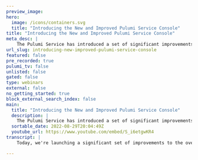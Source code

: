 ```yaml
---
preview_image:
hero:
  image: /icons/containers.svg
  title: "Introducing the New and Improved Pulumi Service Console"
title: "Introducing the New and Improved Pulumi Service Console"
meta_desc: |
    The Pulumi Service has introduced a set of significant improvements to its user experience, making it easier to navigate around the console, surfac...
url_slug: introducing-new-improved-pulumi-service-console
featured: false
pre_recorded: true
pulumi_tv: false
unlisted: false
gated: false
type: webinars
external: false
no_getting_started: true
block_external_search_index: false
main:
  title: "Introducing the New and Improved Pulumi Service Console"
  description: |
    The Pulumi Service has introduced a set of significant improvements to its user experience, making it easier to navigate around the console, surfacing even more important organizational insights into the dashboard and enabling quick access to the stacks you care most about with a new Favorites feature.  The Pulumi Service is the easiest way to use Pulumi’s open source, universal infrastructure as code SDK at scale and provides a fully managed experience. Start a free account today.   Learn more in our blog: www.pulumi.com/blog/pulumi-service-updates/ Get started with Pulumi: https://app.pulumi.com/signup
  sortable_date: 2022-08-29T20:04:49Z
  youtube_url: https://www.youtube.com/embed/S_i6etgwKR4
transcript: |
    Today, we're launching a significant set of improvements to the overall user experience of the Pulumi service console. Now, before I jump into that and walk you through all the changes, let's go over what the plumbing service is. The Pulumi service is the easiest way to use. Plume's open source universal infrastructures code SDK at scale as it's a fully managed service, it provides teams and works with secure state and secrets management increases developer velocity and collaboration through dashboards and tooling integrations and enables admins to set guard rails and access controls. Now let's dive into it. I'm signing in via SSO that's what my organization uses. Once I send in, I'm going to land on my individual org page. This gives me kind of just like a quick, where do I start? Summary? But I'm going to jump straight to my organization dashboard. And here you can see that we've added a new summary of member count, total stacks and total resources and how those have changed over the week. You can see your latest stack updates, what's been changed recently, any commit message if it's associated and you can jump directly to the details of that update. Now, we've added a new feature called favorite stacks in which you can store any of your stacks and quickly access them from the dashboard or from the new left side navigation. We have a new members card which summarizes which members have recently joined your org as well as if there's any pending invites. As you can see on the left side, we've added this new navigation bar which allows you to quickly jump from your favorite stacks to any of your settings or features like policies. Now, favorite snacks in an organization are specific to you. So these are the stacks that you find most relevant and your teammates may have entirely different favorites. Now, if we want to walk through a specific stack, we can jump to it from anywhere on my favorite stacks or on the dashboard, I can see its recent activity uh when it's been updated. And by who I can see a list of the resources that are inside this stack and I can search through them to find what I'm looking for specifically where relevant I can jump directly to the cloud console for that resource. And lastly, I can view a graph of how these resources relate to each other. Now, if I'm on the enterprise, oh And one last thing if I want to set up C I CD for this stack, I can jump into our C I CD assistant, which is in the settings of the stack. Now, here you'll find you can choose from any of these C I CD providers and set up the connection to that reboot. If I'm on enterprise or business critical uh Pulumi service edition, I have access to policy as code. Now, policy is code empowers you to set guard rails so that your developers can work within an organization while sticking to your best practices and security compliance. I can also look through my audit logs in my organization. As you can see, I've logged in quite a few times doing this demo, but I've also created a team token and I can see that activity on the auto. Now, this has just been a high level summary of some of the changes and the key features of the plume service console. We hope you continue to give us feedback on your experience using it and that you enjoy the changes we've made based on user feedback.

---
```


